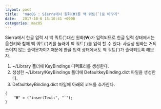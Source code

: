 ```yaml
---
layout: post
title:  "macOS : Sierra에서 원화(₩)를 백 쿼트(`)로 바꾸기"
date:   2017-10-6 15:10:41 +0900
categories: macOS
---
```


Sierra에서 한글 입력 시 백 쿼트(\`)대신 원화(₩)가 입력되므로 한글 입력 상태에서는 옵션키와 함께 백 쿼트(\`)키를 눌러야 백 쿼트(\`)를 입력 할 수 있다. 사실상 원화는 거의 쓰이지 않는 출력문자이기때문에 한글 입력 상태에서도 백 쿼트(\`)가 출력되도록 해보자.

1. ~/Library 폴더에 KeyBindings 디렉토리를 생성한다.
2. 생성한 ~/Library/KeyBindings 폴더에 DefaultkeyBinding.dict 파일을 생성한다.
3. DefaultkeyBinding.dict 파일에 아래의 코드를 추가한다.

```
{
    "₩" = ("insertText:", "`");
}
```
